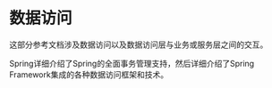 # 数据访问

这部分参考文档涉及数据访问以及数据访问层与业务或服务层之间的交互。

Spring详细介绍了Spring的全面事务管理支持，然后详细介绍了Spring Framework集成的各种数据访问框架和技术。

